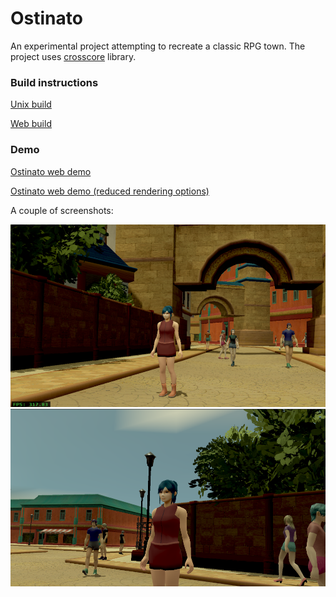 # Ostinato
An experimental project attempting to recreate a classic RPG town.
The project uses [crosscore](https://github.com/schaban/crosscore_dev) library.

### Build instructions

[Unix build](https://github.com/glebnovodran/ostinato/blob/main/doc/build_unix.md)

[Web build](https://github.com/glebnovodran/ostinato/blob/main/doc/build_web.md)

### Demo

[Ostinato web demo](https://glebnovodran.github.io/demo/ostinato.html)

[Ostinato web demo (reduced rendering options)](https://glebnovodran.github.io/demo/ostinato.html?low&vl)

A couple of screenshots:

![screen1](https://github.com/glebnovodran/glebnovodran.github.io/raw/main/demo/images/Ostinato_scr01.png)
![screen0](https://github.com/glebnovodran/glebnovodran.github.io/raw/main/demo/images/Ostinato_scr00.png)
